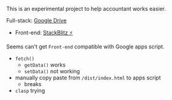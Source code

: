 This is an experimental project to help accountant works easier.

Full-stack: [Google Drive](https://drive.google.com/drive/folders/1J5ZgTKKmKluVhWfajBLdtCOkcxu-lKIN?usp=sharing)

- Front-end: [StackBlitz ⚡️](https://stackblitz.com/edit/oxvxjo)

Seems can't get `Front-end` compatible with Google apps script.

- `fetch()`
  - `getData()` works
  - `setData()` not working
- manually copy paste from `/dist/index.html` to apps script
  - breaks
- `clasp` trying
